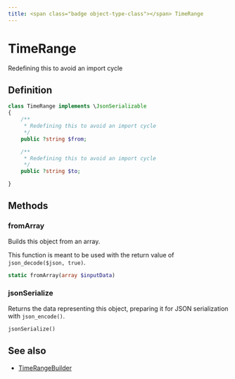 ```yaml
---
title: <span class="badge object-type-class"></span> TimeRange
---
```

# <span class="badge object-type-class"></span> TimeRange

Redefining this to avoid an import cycle

## Definition

```php
class TimeRange implements \JsonSerializable
{
    /**
     * Redefining this to avoid an import cycle
     */
    public ?string $from;

    /**
     * Redefining this to avoid an import cycle
     */
    public ?string $to;

}
```
## Methods

### <span class="badge object-method"></span> fromArray

Builds this object from an array.

This function is meant to be used with the return value of `json_decode($json, true)`.

```php
static fromArray(array $inputData)
```

### <span class="badge object-method"></span> jsonSerialize

Returns the data representing this object, preparing it for JSON serialization with `json_encode()`.

```php
jsonSerialize()
```

## See also

 * <span class="badge builder"></span> [TimeRangeBuilder](./builder-TimeRangeBuilder.md)
